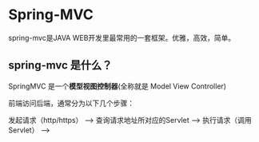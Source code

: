 # Spring-MVC

spring-mvc是JAVA WEB开发里最常用的一套框架。优雅，高效，简单。

## spring-mvc 是什么？

SpringMVC 是一个**模型视图控制器**(全称就是 Model View Controller)

前端访问后端，通常分为以下几个步骤：

发起请求（http/https） —> 查询请求地址所对应的Servlet —> 执行请求（调用Servlet） —> 

​	